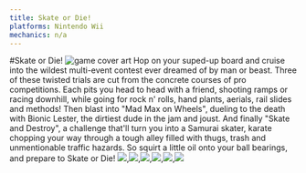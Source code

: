 ```yaml
---
title: Skate or Die!
platforms: Nintendo Wii
mechanics: n/a
---
```

#Skate or Die!
![game cover art](//images.igdb.com/igdb/image/upload/t_thumb/gmblophalrtjtypkkyrw.jpg "Logo Title Text 1")
Hop on your suped-up board and cruise into the wildest multi-event contest ever dreamed of by man or beast. Three of these twisted trials are cut from the concrete courses of pro competitions. Each pits you head to head with a friend, shooting ramps or racing downhill, while going for rock n' rolls, hand plants, aerials, rail slides and methods! Then blast into "Mad Max on Wheels", dueling to the death with Bionic Lester, the dirtiest dude in the jam and joust. And finally "Skate and Destroy", a challenge that'll turn you into a Samurai skater, karate chopping your way through a tough alley filled with thugs, trash and unmentionable traffic hazards. So squirt a little oil onto your ball bearings, and prepare to Skate or Die!
<img src="//images.igdb.com/igdb/image/upload/t_thumb/zjbdpca7qhg7p9p8j3k4.jpg"/>,<img src="//images.igdb.com/igdb/image/upload/t_thumb/e2a54v4ghgphhvvcgnzz.jpg"/>,<img src="//images.igdb.com/igdb/image/upload/t_thumb/ypxkn5w1ovbh05vbm9tw.jpg"/>,<img src="//images.igdb.com/igdb/image/upload/t_thumb/cyu1cyokwxp1gse4ktox.jpg"/>,<img src="//images.igdb.com/igdb/image/upload/t_thumb/sv2a8cq68mgnkzkqwp8z.jpg"/>,<img src="//images.igdb.com/igdb/image/upload/t_thumb/pu7i6a19boyzjnzw77iq.jpg"/>
